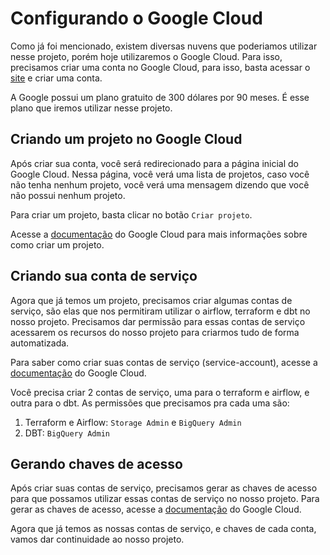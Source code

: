 # Configurando o Google Cloud

Como já foi mencionado, existem diversas nuvens que poderiamos utilizar nesse projeto, porém hoje utilizaremos o Google Cloud. Para isso, precisamos criar uma conta no Google Cloud, para isso, basta acessar o [site](https://cloud.google.com/) e criar uma conta.

A Google possui um plano gratuito de 300 dólares por 90 meses. É esse plano que iremos utilizar nesse projeto.

## Criando um projeto no Google Cloud

Após criar sua conta, você será redirecionado para a página inicial do Google Cloud. Nessa página, você verá uma lista de projetos, caso você não tenha nenhum projeto, você verá uma mensagem dizendo que você não possui nenhum projeto.

Para criar um projeto, basta clicar no botão `Criar projeto`.

Acesse a [documentação](https://developers.google.com/workspace/guides/create-project?hl=pt-br) do Google Cloud para mais informações sobre como criar um projeto.

## Criando sua conta de serviço

Agora que já temos um projeto, precisamos criar algumas contas de serviço, são elas que nos permitiram utilizar o airflow, terraform e dbt no nosso projeto. Precisamos dar permissão para essas contas de serviço acessarem os recursos do nosso projeto para criarmos tudo de forma automatizada.

Para saber como criar suas contas de serviço (service-account), acesse a [documentação](https://cloud.google.com/iam/docs/service-accounts-create#iam-service-accounts-create-console) do Google Cloud.

Você precisa criar 2 contas de serviço, uma para o terraform e airflow, e outra para o dbt. As permissões que precisamos pra cada uma são:

1. Terraform e Airflow: `Storage Admin` e `BigQuery Admin`
2. DBT: `BigQuery Admin`

## Gerando chaves de acesso

Após criar suas contas de serviço, precisamos gerar as chaves de acesso para que possamos utilizar essas contas de serviço no nosso projeto. Para gerar as chaves de acesso, acesse a [documentação](https://cloud.google.com/iam/docs/creating-managing-service-account-keys?hl=pt-br) do Google Cloud.

Agora que já temos as nossas contas de serviço, e chaves de cada conta, vamos dar continuidade ao nosso projeto.
